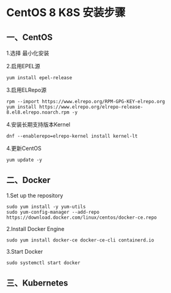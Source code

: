 # CentOS 8 K8S 安装步骤

## 一、CentOS

1.选择 最小化安装

2.启用EPEL源

```
yum install epel-release
```

3.启用ELRepo源

```
rpm --import https://www.elrepo.org/RPM-GPG-KEY-elrepo.org
yum install https://www.elrepo.org/elrepo-release-8.el8.elrepo.noarch.rpm -y
```

4.安装长期支持版本Kernel

```
dnf --enablerepo=elrepo-kernel install kernel-lt
```

4.更新CentOS

```
yum update -y
```

## 二、Docker

1.Set up the repository

```
sudo yum install -y yum-utils
sudo yum-config-manager --add-repo https://download.docker.com/linux/centos/docker-ce.repo
```

2.Install Docker Engine

```
sudo yum install docker-ce docker-ce-cli containerd.io
```

3.Start Docker

```
sudo systemctl start docker
```

## 三、Kubernetes
